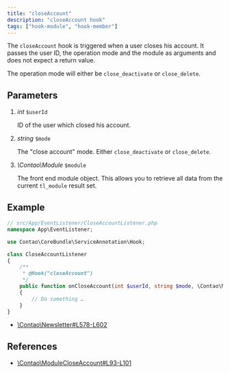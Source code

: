 ```yaml
---
title: "closeAccount"
description: "closeAccount hook"
tags: ["hook-module", "hook-member"]
---
```


The `closeAccount` hook is triggered when a user closes his account. It passes 
the user ID, the operation mode and the module as arguments and does not expect 
a return value.

The operation mode will either be `close_deactivate` or `close_delete`.


## Parameters

1. *int* `$userId`

    ID of the user which closed his account.

2. *string* `$mode`

    The "close account" mode. Either `close_deactivate` or `close_delete`.

3. *\Contao\Module* `$module`

    The front end module object. This allows you to retrieve all data from the
    current `tl_module` result set.


## Example

```php
// src/App/EventListener/CloseAccountListener.php
namespace App\EventListener;

use Contao\CoreBundle\ServiceAnnotation\Hook;

class CloseAccountListener
{
    /**
     * @Hook("closeAccount")
     */
    public function onCloseAccount(int $userId, string $mode, \Contao\Module $module): void
    {
        // Do something …
    }
}
```

* [\Contao\Newsletter#L578-L602](https://github.com/contao/contao/blob/4.7.6/newsletter-bundle/src/Resources/contao/classes/Newsletter.php#L578-L602)


## References

* [\Contao\ModuleCloseAccount#L93-L101](https://github.com/contao/contao/blob/4.7.6/core-bundle/src/Resources/contao/modules/ModuleCloseAccount.php#L93-L101)

